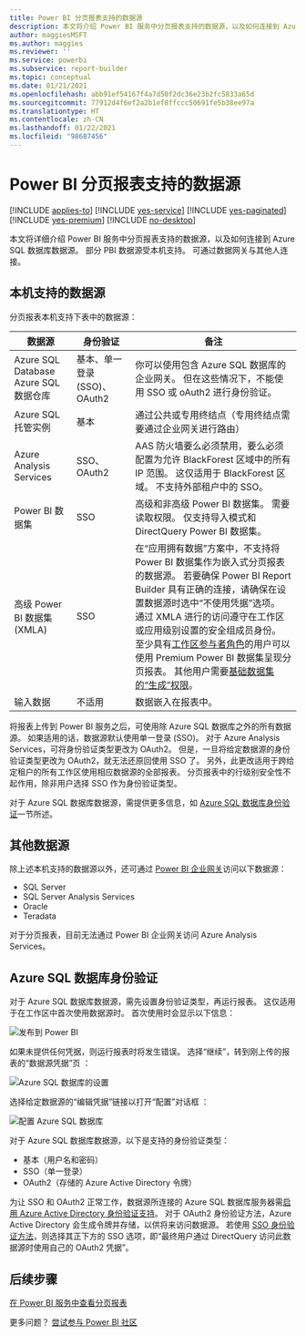 ```yaml
---
title: Power BI 分页报表支持的数据源
description: 本文将介绍 Power BI 服务中分页报表支持的数据源，以及如何连接到 Azure SQL 数据库数据源。
author: maggiesMSFT
ms.author: maggies
ms.reviewer: ''
ms.service: powerbi
ms.subservice: report-builder
ms.topic: conceptual
ms.date: 01/21/2021
ms.openlocfilehash: abb91ef54167f4a7d50f2dc36e23b2fc5833a65d
ms.sourcegitcommit: 77912d4f6ef2a2b1ef8ffccc50691fe5b38ee97a
ms.translationtype: HT
ms.contentlocale: zh-CN
ms.lasthandoff: 01/22/2021
ms.locfileid: "98687456"
---
```

# <a name="supported-data-sources-for-power-bi-paginated-reports"></a>Power BI 分页报表支持的数据源

[!INCLUDE [applies-to](../includes/applies-to.md)] [!INCLUDE [yes-service](../includes/yes-service.md)] [!INCLUDE [yes-paginated](../includes/yes-paginated.md)] [!INCLUDE [yes-premium](../includes/yes-premium.md)] [!INCLUDE [no-desktop](../includes/no-desktop.md)] 

本文将详细介绍 Power BI 服务中分页报表支持的数据源，以及如何连接到 Azure SQL 数据库数据源。 部分 PBI 数据源受本机支持。 可通过数据网关与其他人连接。

## <a name="natively-supported-data-sources"></a>本机支持的数据源

分页报表本机支持下表中的数据源：

| 数据源 | 身份验证 | 备注 |
| --- | --- | --- |
| Azure SQL Database <br>Azure SQL 数据仓库 | 基本、单一登录 (SSO)、OAuth2 | 你可以使用包含 Azure SQL 数据库的企业网关。 但在这些情况下，不能使用 SSO 或 oAuth2 进行身份验证。   |
| Azure SQL 托管实例 | 基本 | 通过公共或专用终结点（专用终结点需要通过企业网关进行路由）  |
| Azure Analysis Services | SSO、OAuth2 | AAS 防火墙要么必须禁用，要么必须配置为允许 BlackForest 区域中的所有 IP 范围。 这仅适用于 BlackForest 区域。  不支持外部租户中的 SSO。 |
| Power BI 数据集 | SSO | 高级和非高级 Power BI 数据集。 需要读取权限。 仅支持导入模式和 DirectQuery Power BI 数据集。 |
| 高级 Power BI 数据集 (XMLA) | SSO | 在“应用拥有数据”方案中，不支持将 Power BI 数据集作为嵌入式分页报表的数据源。  若要确保 Power BI Report Builder 具有正确的连接，请确保在设置数据源时选中“不使用凭据”选项。<br />通过 XMLA 进行的访问遵守在工作区或应用级别设置的安全组成员身份。<br />至少具有[工作区参与者角色](../collaborate-share/service-new-workspaces.md#roles-in-the-new-workspaces)的用户可以使用 Premium Power BI 数据集呈现分页报表。 其他用户需要[基础数据集的“生成”权限](../connect-data/service-datasets-build-permissions.md)。    |
| 输入数据 | 不适用 | 数据嵌入在报表中。 |

将报表上传到 Power BI 服务之后，可使用除 Azure SQL 数据库之外的所有数据源。 如果适用的话，数据源默认使用单一登录 (SSO)。 对于 Azure Analysis Services，可将身份验证类型更改为 OAuth2。 但是，一旦将给定数据源的身份验证类型更改为 OAuth2，就无法还原回使用 SSO 了。  另外，此更改适用于跨给定租户的所有工作区使用相应数据源的全部报表。  分页报表中的行级别安全性不起作用，除非用户选择 SSO 作为身份验证类型。

对于 Azure SQL 数据库数据源，需提供更多信息，如 [Azure SQL 数据库身份验证](#azure-sql-database-authentication)一节所述。

## <a name="other-data-sources"></a>其他数据源

除上述本机支持的数据源以外，还可通过 [Power BI 企业网关](../connect-data/service-gateway-onprem.md)访问以下数据源：

- SQL Server
- SQL Server Analysis Services
- Oracle
- Teradata

对于分页报表，目前无法通过 Power BI 企业网关访问 Azure Analysis Services。

## <a name="azure-sql-database-authentication"></a>Azure SQL 数据库身份验证

对于 Azure SQL 数据库数据源，需先设置身份验证类型，再运行报表。 这仅适用于在工作区中首次使用数据源时。 首次使用时会显示以下信息：

![发布到 Power BI](media/paginated-reports-data-sources/power-bi-paginated-publishing.png)

如果未提供任何凭据，则运行报表时将发生错误。 选择“继续”，转到刚上传的报表的“数据源凭据”页 ：

![Azure SQL 数据库的设置](media/paginated-reports-data-sources/power-bi-paginated-settings-azure-sql.png)

选择给定数据源的“编辑凭据”链接以打开“配置”对话框 ：

![配置 Azure SQL 数据库](media/paginated-reports-data-sources/power-bi-paginated-configure-azure-sql.png)

对于 Azure SQL 数据库数据源，以下是支持的身份验证类型：

- 基本（用户名和密码）
- SSO（单一登录）
- OAuth2（存储的 Azure Active Directory 令牌）

为让 SSO 和 OAuth2 正常工作，数据源所连接的 Azure SQL 数据库服务器需[启用 Azure Active Directory 身份验证支持](/azure/sql-database/sql-database-aad-authentication-configure)。 对于 OAuth2 身份验证方法，Azure Active Directory 会生成令牌并存储，以供将来访问数据源。 若使用 [SSO 身份验证方法](../connect-data/service-azure-sql-database-with-direct-connect.md#single-sign-on)，则选择其正下方的 SSO 选项，即“最终用户通过 DirectQuery 访问此数据源时使用自己的 OAuth2 凭据”。
  
## <a name="next-steps"></a>后续步骤

[在 Power BI 服务中查看分页报表](../consumer/paginated-reports-view-power-bi-service.md)

更多问题？ [尝试参与 Power BI 社区](https://community.powerbi.com/)

